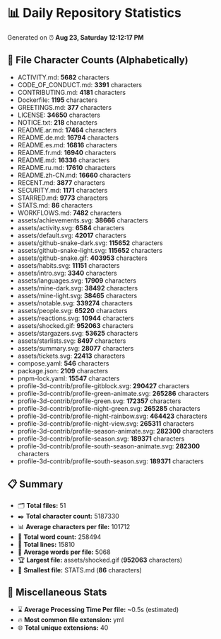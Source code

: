 # 📊 Daily Repository Statistics
Generated on ⏰ **Aug 23, Saturday 12:12:17 PM**

## 📂 File Character Counts (Alphabetically)
- ACTIVITY.md: **5682** characters
- CODE_OF_CONDUCT.md: **3391** characters
- CONTRIBUTING.md: **4181** characters
- Dockerfile: **1195** characters
- GREETINGS.md: **377** characters
- LICENSE: **34650** characters
- NOTICE.txt: **218** characters
- README.ar.md: **17464** characters
- README.de.md: **16794** characters
- README.es.md: **16816** characters
- README.fr.md: **16940** characters
- README.md: **16336** characters
- README.ru.md: **17610** characters
- README.zh-CN.md: **16660** characters
- RECENT.md: **3877** characters
- SECURITY.md: **1171** characters
- STARRED.md: **9773** characters
- STATS.md: **86** characters
- WORKFLOWS.md: **7482** characters
- assets/achievements.svg: **38666** characters
- assets/activity.svg: **6584** characters
- assets/default.svg: **42017** characters
- assets/github-snake-dark.svg: **115652** characters
- assets/github-snake-light.svg: **115652** characters
- assets/github-snake.gif: **403953** characters
- assets/habits.svg: **11151** characters
- assets/intro.svg: **3340** characters
- assets/languages.svg: **17909** characters
- assets/mine-dark.svg: **38492** characters
- assets/mine-light.svg: **38465** characters
- assets/notable.svg: **339274** characters
- assets/people.svg: **65220** characters
- assets/reactions.svg: **10944** characters
- assets/shocked.gif: **952063** characters
- assets/stargazers.svg: **53625** characters
- assets/starlists.svg: **8497** characters
- assets/summary.svg: **28077** characters
- assets/tickets.svg: **22413** characters
- compose.yaml: **546** characters
- package.json: **2109** characters
- pnpm-lock.yaml: **15547** characters
- profile-3d-contrib/profile-gitblock.svg: **290427** characters
- profile-3d-contrib/profile-green-animate.svg: **265286** characters
- profile-3d-contrib/profile-green.svg: **172357** characters
- profile-3d-contrib/profile-night-green.svg: **265285** characters
- profile-3d-contrib/profile-night-rainbow.svg: **464423** characters
- profile-3d-contrib/profile-night-view.svg: **265311** characters
- profile-3d-contrib/profile-season-animate.svg: **282300** characters
- profile-3d-contrib/profile-season.svg: **189371** characters
- profile-3d-contrib/profile-south-season-animate.svg: **282300** characters
- profile-3d-contrib/profile-south-season.svg: **189371** characters

## 📋 Summary
- 🗂️ **Total files:** 51
- ✒️ **Total character count:** 5187330
- 📊 **Average characters per file:** 101712
- 📝 **Total word count:** 258494
- 🧾 **Total lines:** 15810
- 📐 **Average words per file:** 5068
- 🏆 **Largest file:** assets/shocked.gif (**952063** characters)
- 🥉 **Smallest file:** STATS.md (**86** characters)

## 🌟 Miscellaneous Stats
- ⌛ **Average Processing Time Per file:** ~0.5s (estimated)
- 🔥 **Most common file extension:** yml
- 🌐 **Total unique extensions:** 40
